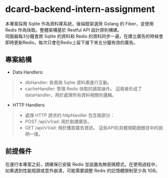 # dcard-backend-intern-assignment
本專案採用 Sqlite 作為資料庫系統，後端框架選用 Golang 的 Fiber，並使用 Redis 作為快取。整體架構基於 Restful API 設計原則構建。<br>
伺服器每3分鐘會將 Sqlite 的資料和 Redis 的資料同步一遍，在建立廣告的時候會即時更新Redis，每次只會在Redis上留下接下來五分鐘有效的廣告。

## 專案結構
- Data Handlers:
> - dbHandler: 負責與 Sqlite 資料庫進行互動。
> - cacheHandler: 管理 Redis 快取的讀寫操作。
這兩者形成了 dataHandler，用於處理所有資料相關的邏輯。

- HTTP Handlers:
> - 處理 HTTP 請求的 httpHandler 包含兩部分：
> - POST /api/v1/ad: 用於創建廣告。
> - GET /api/v1/ad: 用於獲取廣告資訊。
這些API的具體規範跟題目中的說明一樣。

## 前提條件
在運行本專案之前，請確保已安裝 Redis 並設置為無密碼模式。在使用過程中，如果遇到性能瓶頸或意外崩潰，可能需要調整 Redis 的記憶體限制至少為 1GB。

